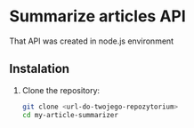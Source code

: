 # Summarize articles API

That API was created in node.js environment

## Instalation

1. Clone the repository:

   ```bash
   git clone <url-do-twojego-repozytorium>
   cd my-article-summarizer
